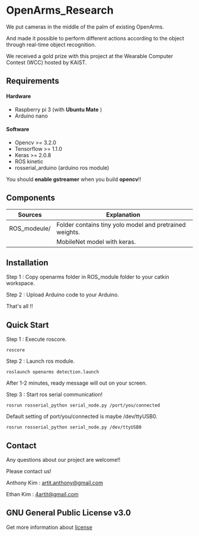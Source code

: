 # OpenArms_Research

We put cameras in the middle of the palm of existing OpenArms.

And made it possible to perform different actions according to the object through real-time object recognition.

We received a gold prize with this project at the Wearable Computer Contest (WCC) hosted by KAIST.
## Requirements
#### Hardware
* Raspberry pi 3  (with **Ubuntu Mate** )
* Arduino nano

#### Software
* Opencv >= 3.2.0 
* Tensorflow >= 1.1.0
* Keras >= 2.0.8
* ROS kinetic
* rosserial_arduino (arduino ros module)

You should **enable gstreamer** when you build **opencv**!!

## Components
| Sources               |  Explanation                                            |
|-----------------------|---------------------------------------------------------|
| ROS_modeule/          | Folder contains tiny yolo model and pretrained weights. |
|   | MobileNet model with keras.                             |

## Installation
Step 1 : Copy openarms folder in ROS_module folder to your catkin workspace.

Step 2 : Upload Arduino code to your Arduino.

That's all !!

## Quick Start
Step 1 : Execute roscore.
```
roscore
```
Step 2 : Launch ros module.
```
roslaunch openarms detection.launch
```
After 1-2 minutes, ready message will out on your screen.

Step 3 : Start ros serial communication!
```
rosrun rosserial_python serial_node.py /port/you/connected
```
Default setting of port/you/connected is maybe /dev/ttyUSB0.
```
rosrun rosserial_python serial_node.py /dev/ttyUSB0
```

## Contact
Any questions about our project are welcome!!

Please contact us!

Anthony Kim : artit.anthony@gmail.com

Ethan Kim : 4artit@gmail.com

## GNU General Public License v3.0
Get more information about [license](https://github.com/ARTITLABS/OpenArms_Research/blob/master/LICENSE)